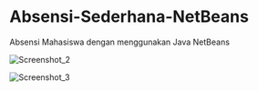 # Absensi-Sederhana-NetBeans
Absensi Mahasiswa dengan menggunakan Java NetBeans

![Screenshot_2](https://user-images.githubusercontent.com/73946237/98227565-0c76eb00-1f8a-11eb-831d-c5bfe8c2e10f.jpg)

![Screenshot_3](https://user-images.githubusercontent.com/73946237/98227811-54960d80-1f8a-11eb-953e-25fe0370df94.jpg)
